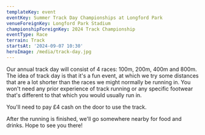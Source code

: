 ```yaml
---
templateKey: event
eventKey: Summer Track Day Championships at Longford Park
venueForeignKey: Longford Park Stadium
championshipForeignKey: 2024 Track Championship
eventType: Race
terrain: Track
startsAt: '2024-09-07 10:30'
heroImage: /media/track-day.jpg
---
```

Our annual track day will consist of 4 races: 100m, 200m, 400m and 800m. 
The idea of track day is that it's a fun event, at which we try some distances that are 
a lot shorter than the races we might normally be running in. 
You won't need any prior experience of track running or any specific footwear that's 
different to that which you would usually run in.

You'll need to pay £4 cash on the door to use the track.

After the running is finished, we'll go somewhere nearby for food and drinks. Hope to see you there!